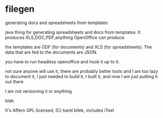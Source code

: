 filegen
=======


generating docs and spreadsheets from templates


java thing for generating spreadsheets and docs from templates. It produces XLS,DOC,PDF,anything OpenOffice can produce.

the templates are ODF (for documents) and XLS (for spreadsheets). The data that are fed to the documents are JSON.

you have to run headless openoffice and hook it up to it.

not sure anyone will use it, there are probably better tools and I am too lazy to document it, I just needed to build it, I built it, and now I am just putting it out there

I am not versioning it or anything

blah

It's Affero GPL licensed, (C) karel bilek, includes iText
